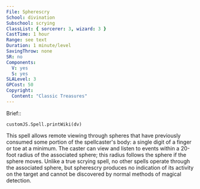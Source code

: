 ```yaml
---
File: Spherescry
School: divination
Subschool: scrying
ClassList: { sorcerer: 3, wizard: 3 }
CastTime: 1 hour
Range: see text
Duration: 1 minute/level
SavingThrow: none
SR: no
Components:
  V: yes
  S: yes
SLALevel: 3
GPCost: 50
Copyright:
  Content: "Classic Treasures"
---
```

Brief:: 

```dataviewjs
customJS.Spell.printWiki(dv)
```

This spell allows remote viewing through spheres that have previously consumed some portion of the spellcaster's body: a single digit of a finger or toe at a minimum. The caster can view and listen to events within a 20-foot radius of the associated sphere; this radius follows the sphere if the sphere moves. Unlike a true scrying spell, no other spells operate through the associated sphere, but spherescry produces no indication of its activity on the target and cannot be discovered by normal methods of magical detection.
